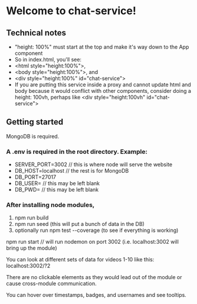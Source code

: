 # Welcome to chat-service!

## Technical notes
- "height: 100%" must start at the top and make it's way down to the App component
- So in index.html, you'll see:
- \<html style="height:100%">,
- \<body style="height:100%">, and 
- \<div style="height:100%" id="chat-service">
- If you are putting this service inside a proxy and cannot update html and body because it would conflict with other components, consider doing a height: 100vh, perhaps like \<div style="height:100vh" id="chat-service">
  
## Getting started

MongoDB is required.

### A .env is required in the root directory. Example:
- SERVER_PORT=3002 // this is where node will serve the website
- DB_HOST=localhost // the rest is for MongoDB
- DB_PORT=27017
- DB_USER= // this may be left blank
- DB_PWD= // this may be left blank

### After installing node modules,
1. npm run build
2. npm run seed (this will put a bunch of data in the DB)
3. optionally run npm test --coverage (to see if everything is working)

npm run start    // will run nodemon on port 3002 (i.e. localhost:3002 will bring up the module)

You can look at different sets of data for videos 1-10 like this:
localhost:3002/?2

There are no clickable elements as they would lead out of the module or cause cross-module communication.

You can hover over timestamps, badges, and usernames and see tooltips.
